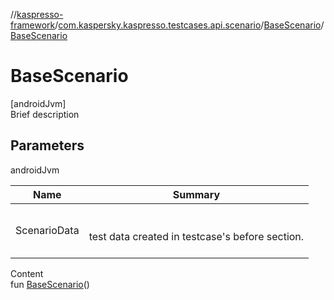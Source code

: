 //[kaspresso-framework](../../index.md)/[com.kaspersky.kaspresso.testcases.api.scenario](../index.md)/[BaseScenario](index.md)/[BaseScenario](-base-scenario.md)



# BaseScenario  
[androidJvm]  
Brief description  


## Parameters  
  
androidJvm  
  
|  Name|  Summary| 
|---|---|
| ScenarioData| <br><br>test data created in testcase's before section.<br><br>
  
  
Content  
fun [BaseScenario](-base-scenario.md)()  



